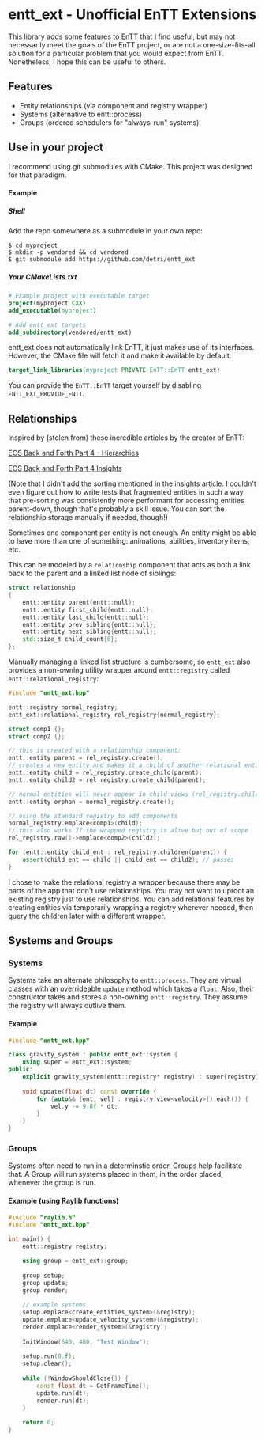 # entt_ext - Unofficial EnTT Extensions
This library adds some features to [EnTT](https://github.com/skypjack/entt) that I find useful,
but may not necessarily meet the goals of the EnTT project, or are not a one-size-fits-all solution for a particular problem
that you would expect from EnTT. Nonetheless, I hope this can be useful to others.

## Features

- Entity relationships (via component and registry wrapper)
- Systems (alternative to entt::process)
- Groups (ordered schedulers for "always-run" systems)

## Use in your project

I recommend using git submodules with CMake. This project was designed for that paradigm.

#### Example
##### Shell
Add the repo somewhere as a submodule in your own repo:
```shell
$ cd myproject
$ mkdir -p vendored && cd vendored
$ git submodule add https://github.com/detri/entt_ext
```

##### Your CMakeLists.txt
```cmake
# Example project with executable target
project(myproject CXX)
add_executable(myproject)

# Add entt_ext targets
add_subdirectory(vendored/entt_ext)
```

entt_ext does not automatically link EnTT, it just makes use of its interfaces.
However, the CMake file will fetch it and make it available by default:
```cmake
target_link_libraries(myproject PRIVATE EnTT::EnTT entt_ext)
```
You can provide the `EnTT::EnTT` target yourself by disabling `ENTT_EXT_PROVIDE_ENTT`.

## Relationships

Inspired by (stolen from) these incredible articles by the creator of EnTT:

[ECS Back and Forth Part 4 - Hierarchies](https://skypjack.github.io/2019-06-25-ecs-baf-part-4/)

[ECS Back and Forth Part 4 Insights](https://skypjack.github.io/2019-08-20-ecs-baf-part-4-insights/)

(Note that I didn't add the sorting mentioned in the insights article. I couldn't even figure out how to write tests that fragmented entities in such a way
that pre-sorting was consistently more performant for accessing entities parent-down, though that's probably a skill issue.
You can sort the relationship storage manually if needed, though!)

Sometimes one component per entity is not enough. An entity might be able to have more than one of something: animations, abilities, inventory items, etc.

This can be modeled by a `relationship` component that acts as both a link back to the parent and a linked list node of siblings:

```c++
struct relationship
{
    entt::entity parent{entt::null};
    entt::entity first_child{entt::null};
    entt::entity last_child{entt::null};
    entt::entity prev_sibling{entt::null};
    entt::entity next_sibling{entt::null};
    std::size_t child_count{0};
};
```

Manually managing a linked list structure is cumbersome, so `entt_ext` also provides a non-owning utility
wrapper around `entt::registry` called `entt::relational_registry`:

```c++
#include "entt_ext.hpp"

entt::registry normal_registry;
entt_ext::relational_registry rel_registry{normal_registry};

struct comp1 {};
struct comp2 {};

// this is created with a relationship component:
entt::entity parent = rel_registry.create();
// creates a new entity and makes it a child of another relational entity:
entt::entity child = rel_registry.create_child(parent);
entt::entity child2 = rel_registry.create_child(parent);

// normal entities will never appear in child views (rel_registry.children(parent))
entt::entity orphan = normal_registry.create();

// using the standard registry to add components
normal_registry.emplace<comp1>(child);
// this also works if the wrapped registry is alive but out of scope
rel_registry.raw()->emplace<comp2>(child2);

for (entt::entity child_ent : rel_registry.children(parent)) {
    assert(child_ent == child || child_ent == child2); // passes
}
```

I chose to make the relational registry a wrapper because there may be parts of the app
that don't use relationships. You may not want to uproot an existing registry just to use relationships.
You can add relational features by creating entities via temporarily wrapping a registry
wherever needed, then query the children later with a different wrapper.

## Systems and Groups
### Systems
Systems take an alternate philosophy to `entt::process`.
They are virtual classes with an overrideable `update` method which takes a `float`.
Also, their constructor takes and stores a non-owning `entt::registry`.
They assume the registry will always outlive them.

#### Example
```c++
#include "entt_ext.hpp"

class gravity_system : public entt_ext::system {
    using super = entt_ext::system;
public:
    explicit gravity_system(entt::registry* registry) : super{registry} {}
    
    void update(float dt) const override {
        for (auto&& [ent, vel] : registry.view<velocity>().each()) {
            vel.y -= 9.8f * dt;
        }
    }
}
```

### Groups
Systems often need to run in a determinstic order. Groups help facilitate that.
A Group will run systems placed in them, in the order placed, whenever the group is run.

#### Example (using Raylib functions)
```c++
#include "raylib.h"
#include "entt_ext.hpp"

int main() {
    entt::registry registry;

    using group = entt_ext::group;
    
    group setup;
    group update;
    group render;
    
    // example systems
    setup.emplace<create_entities_system>(&registry);
    update.emplace<update_velocity_system>(&registry);
    render.emplace<render_system>(&registry);
    
    InitWindow(640, 480, "Test Window");
    
    setup.run(0.f);
    setup.clear();
    
    while (!WindowShouldClose()) {
        const float dt = GetFrameTime();
        update.run(dt);
        render.run(dt);
    }
    
    return 0;
}
```